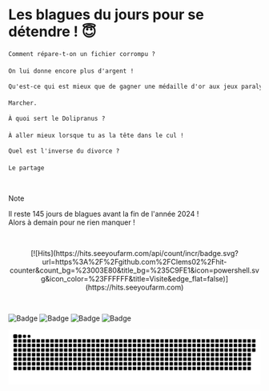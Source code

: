 <h1>Les blagues du jours pour se détendre ! 😇</h1>

```diff
Comment répare-t-on un fichier corrompu ?

On lui donne encore plus d'argent !
```

```diff
Qu'est-ce qui est mieux que de gagner une médaille d'or aux jeux paralympiques ?

Marcher.
```

```diff
À quoi sert le Dolipranus ?

À aller mieux lorsque tu as la tête dans le cul !
```

```diff
Quel est l'inverse du divorce ?

Le partage
```

<br/>

> [!NOTE]
> Il reste 145 jours de blagues avant la fin de l'année 2024 ! <br/>
> Alors à demain pour ne rien manquer !

<br/>

<p align="center">
[![Hits](https://hits.seeyoufarm.com/api/count/incr/badge.svg?url=https%3A%2F%2Fgithub.com%2FClems02%2Fhit-counter&count_bg=%23003E80&title_bg=%235C9FE1&icon=powershell.svg&icon_color=%23FFFFFF&title=Visite&edge_flat=false)](https://hits.seeyoufarm.com)
</p>

<br/>

![Badge](https://img.shields.io/badge/Last%20updated%20on-white?style=for-the-badge&logo=clockify) ![Badge](https://img.shields.io/badge/08/08-white?style=for-the-badge) ![Badge](https://img.shields.io/badge/at-white?style=for-the-badge) ![Badge](https://img.shields.io/badge/13:58-white?style=for-the-badge)

<p align="center">
 <img width="1000" src="assets/github-snake.svg" alt="snake"/>
</p>
